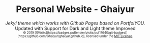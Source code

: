 <div align="center">
    <h1>Personal Website - Ghaiyur</h1>
    <i>Jekyl theme which works with Github Pages based on PortfolYOU.</i>
    <br>Updated with Support for Dark and Light theme Improved<br>
    <sub><sup>© 2019 [![Visits](https://badges.pufler.dev/visits/puf17640/git-badges)](https://github.com/Ghaiyur/ghaiyur.github.io), licensed under the <a href="./LICENSE">MIT License</a>.</sup></sub>
</div>
